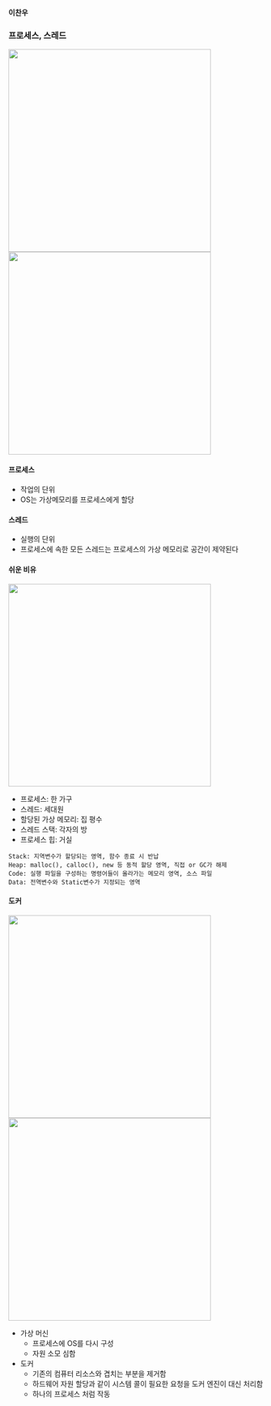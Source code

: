 #### 이찬우

### 프로세스, 스레드
<div>
    <img src="https://gmlwjd9405.github.io/images/os-process-and-thread/process.png" width=400/>

   <img src="https://gmlwjd9405.github.io/images/os-process-and-thread/thread.png" width=400 />
    
</div>

#### 프로세스
- 작업의 단위
- OS는 가상메모리를 프로세스에게 할당 

#### 스레드
- 실행의 단위
- 프로세스에 속한 모든 스레드는 프로세스의 가상 메모리로 공간이 제약된다


#### 쉬운 비유
<img src="https://user-images.githubusercontent.com/59993347/207027505-92f5fe81-718d-49fe-9676-1fe6661c8bb3.jpg" width=400 />

- 프로세스: 한 가구
- 스레드: 세대원
- 할당된 가상 메모리: 집 평수 
- 스레드 스택: 각자의 방
- 프로세스 힙: 거실

```
Stack: 지역변수가 할당되는 영역, 함수 종료 시 반납
Heap: malloc(), calloc(), new 등 동적 할당 영역, 직접 or GC가 해제
Code: 실행 파일을 구성하는 명령어들이 올라가는 메모리 영역, 소스 파일
Data: 전역변수와 Static변수가 지정되는 영역
```

#### 도커

<div>
    <img src="https://user-images.githubusercontent.com/59993347/207033161-55e114ef-e965-4d3e-b89d-f71c5a746fc9.jpg" width=400/>

   <img src="https://user-images.githubusercontent.com/59993347/207033159-c0e284df-5299-4945-a311-3b181852dcaf.jpg" width=400 />
    
</div>

- 가상 머신
    - 프로세스에 OS를 다시 구성
    - 자원 소모 심함
- 도커
    - 기존의 컴퓨터 리소스와 겹치는 부분을 제거함
    - 하드웨어 자원 할당과 같이 시스템 콜이 필요한 요청을 도커 엔진이 대신 처리함
    - 하나의 프로세스 처럼 작동